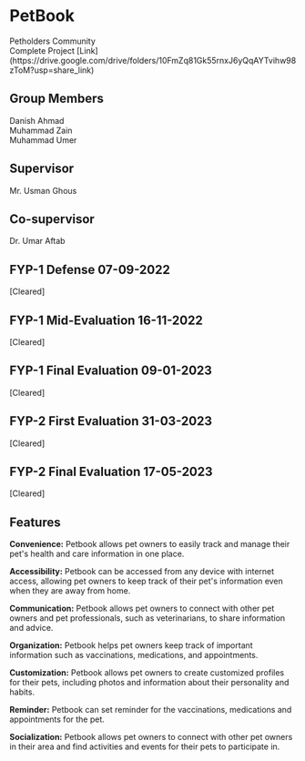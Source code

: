 <h1>PetBook</h1>
Petholders Community<br>
Complete Project [Link](https://drive.google.com/drive/folders/10FmZq81Gk55rnxJ6yQqAYTvihw98zToM?usp=share_link)

<h2>Group Members</h2>
Danish Ahmad<br>
Muhammad Zain<br>
Muhammad Umer<br>

<h2>Supervisor</h2>
Mr. Usman Ghous
<h2>Co-supervisor</h2>
Dr. Umar Aftab
<h2>FYP-1 Defense 07-09-2022</h2> [Cleared]
<h2>FYP-1 Mid-Evaluation  16-11-2022</h2> [Cleared]
<h2>FYP-1 Final Evaluation 09-01-2023</h2> [Cleared]
<h2>FYP-2 First Evaluation 31-03-2023</h2> [Cleared]
<h2>FYP-2 Final Evaluation 17-05-2023</h2> [Cleared]

<h2>Features</h2>

**Convenience:** Petbook allows pet owners to easily track and manage their pet's health and care information in one place.

**Accessibility:** Petbook can be accessed from any device with internet access, allowing pet owners to keep track of their pet's information even when they are away from home.

**Communication:** Petbook allows pet owners to connect with other pet owners and pet professionals, such as veterinarians, to share information and advice.

**Organization:** Petbook helps pet owners keep track of important information such as vaccinations, medications, and appointments.

**Customization:** Petbook allows pet owners to create customized profiles for their pets, including photos and information about their personality and habits.

**Reminder:** Petbook can set reminder for the vaccinations, medications and appointments for the pet.

**Socialization:** Petbook allows pet owners to connect with other pet owners in their area and find activities and events for their pets to participate in.
